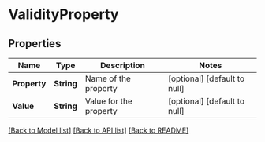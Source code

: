 # ValidityProperty
## Properties

| Name | Type | Description | Notes |
|------------ | ------------- | ------------- | -------------|
| **Property** | **String** | Name of the property | [optional] [default to null] |
| **Value** | **String** | Value for the property | [optional] [default to null] |

[[Back to Model list]](../README.md#documentation-for-models) [[Back to API list]](../README.md#documentation-for-api-endpoints) [[Back to README]](../README.md)

